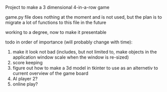 Project to make a 3 dimensional 4-in-a-row game

game.py file does nothing at the moment and is not used, but the plan is to migrate a lot of functions to this file in the future

working to a degree, now to make it presentable

todo in order of importance (will probably change with time):
1. make it look not bad (includes, but not limited to, make objects in the application window scale when the window is re-sized)
2. score keeping
3. figure out how to make a 3d model in tkinter to use as an alternetiv to current overview of the game board
3. AI player 2?
4. online play?
